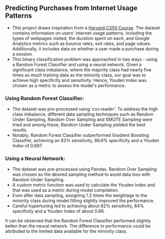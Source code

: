## Predicting Purchases from Internet Usage Patterns
- This project draws inspiration from a [Harvard CS50 Course](https://cs50.harvard.edu/ai/2023/projects/4/shopping/). The dataset contains information on users' internet usage patterns, including the types of webpages visited, the duration spent on each, and Google Analytics metrics such as bounce rates, exit rates, and page values. Additionally, it includes data on whether a user made a purchase during a session.
- This binary classification problem was approached in two ways - using a Random Forest Classifier and using a neural network. Given a significant class imbalance, where the majority class had nearly five times as much training data as the minority class, our goal was to achieve high specificity and sensitivity. Hence, Youden Index was chosen as a metric to assess the model's performance.
### Using Random Forest Classifier:
- The dataset was pre-processed using 'csv.reader'. To address the high class imbalance, different data sampling techniques such as Random Under Sampling, Random Over Sampling and SMOTE Sampling were tried and among these, Random Under Sampling yielded the best results.
- Notably, Random Forest Classifier outperformed Gradient Boosting Classifier, achieving an 83% sensitivity, 86.6% specificity and a Youden Index of 0.697.

### Using a Neural Network:
- The dataset was pre-processed using Pandas. Random Over Sampling was chosen as the desired sampling method to avoid data loss with Random Under Sampling.
- A custom metric function was used to calculate the Youden Index and that was used as a metric during model compilation. 
- Even after data sampling, assigning 1.2 times the weightage to the minority class during model fitting slightly improved the performance.
- Careful hypertuning led to achieving about 82% sensitivity, 84% specificity and a Youden Index of about 0.66.

It can be observed that the Random Forest Classifier performed slightly better than the neural network. The difference in performance could be attributed to the limited data available for the minority class.
